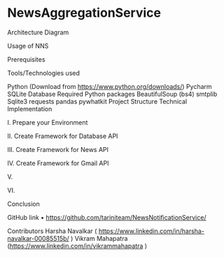 # NewsAggregationService


Architecture Diagram


Usage of NNS

Prerequisites

Tools/Technologies used

Python (Download from https://www.python.org/downloads/)
Pycharm
SQLite Database
Required Python packages
BeautifulSoup (bs4)
smtplib
Sqlite3
requests
pandas
pywhatkit
Project Structure
Technical Implementation

I. Prepare your Environment


II. Create Framework for Database API



III. Create Framework for News API


IV. Create Framework for Gmail API


V. 


VI. 

Conclusion

GitHub link
• https://github.com/tariniteam/NewsNotificationService/

Contributors
Harsha Navalkar ( https://www.linkedin.com/in/harsha-navalkar-00085515b/ )
Vikram Mahapatra (https://www.linkedin.com/in/vikrammahapatra )
